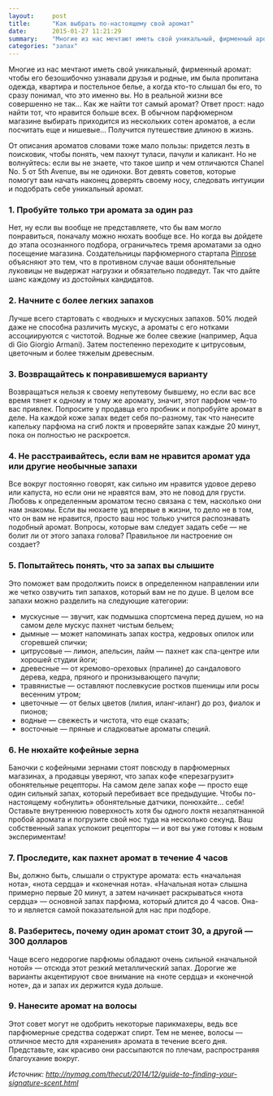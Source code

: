 ```yaml
---
layout:     post
title:      "Как выбрать по-настоящему свой аромат"
date:       2015-01-27 11:21:29
summary:    "Многие из нас мечтают иметь свой уникальный, фирменный аромат: чтобы его безошибочно узнавали друзья и родные, им была пропитана одежда, квартира и постельное белье, а когда кто-то слышал бы его, то сразу понимал, что это именно вы. Но в реальной жизни все совершенно не так… Как же найти тот самый аромат?"
categories: "запах"
---
```


Многие из нас мечтают иметь свой уникальный, фирменный аромат: чтобы его безошибочно узнавали друзья и родные, им была пропитана одежда, квартира и постельное белье, а когда кто-то слышал бы его, то сразу понимал, что это именно вы. Но в реальной жизни все совершенно не так... Как же найти тот самый аромат? Ответ прост: надо найти тот, что нравится больше всех. В обычном парфюмерном магазине выбирать приходится из нескольких сотен ароматов, а если посчитать еще и нишевые... Получится путешествие длиною в жизнь.

От описания ароматов словами тоже мало пользы: придется лезть в поисковик, чтобы понять, чем пахнут туласи, пачули и каликант. Но не волнуйтесь: если вы не знаете, что такое шипр и чем отличаются Chanel No. 5 от 5th Avenue, вы не одиноки. Вот девять советов, которые помогут вам начать наконец доверять своему носу, следовать интуиции и подобрать себе уникальный аромат.

### 1. Пробуйте только три аромата за один раз

Нет, ну если вы вообще не представляете, что бы вам могло понравиться, поначалу можно нюхать вообще все. Но когда вы дойдете до этапа осознанного подбора, ограничьтесь тремя ароматами за одно посещение магазина. Создательницы парфюмерного стартапа [Pinrose](https://www.pinrose.com/) объясняют это тем, что в противном случае ваши обонятельные луковицы не выдержат нагрузки и обязательно подведут. Так что дайте шанс каждому из достойных кандидатов.

### 2. Начните с более легких запахов

Лучше всего стартовать с «водных» и мускусных запахов. 50% людей даже не способна различить мускус, а ароматы с его нотками ассоциируются с чистотой. Водные же более свежие (например, Aqua di Gio Giorgio Armani). Затем постепенно переходите к цитрусовым, цветочным и более тяжелым древесным.

### 3. Возвращайтесь к понравившемуся варианту

Возвращаться нельзя к своему непутевому бывшему, но если вас все время тянет к одному и тому же аромату, значит, этот парфюм чем-то вас привлек. Попросите у продавца его пробник и попробуйте аромат в деле. На каждой коже запах ведет себя по-разному, так что нанесите капельку парфюма на сгиб локтя и проверяйте запах каждые 20 минут, пока он полностью не раскроется.

### 4. Не расстраивайтесь, если вам не нравится аромат уда или другие необычные запахи

Все вокруг постоянно говорят, как сильно им нравится удовое дерево или капуста, но если они не нравятся вам, это не повод для грусти. Любовь к определенным ароматом тесно связана с тем, насколько они нам знакомы. Если вы нюхаете уд впервые в жизни, то дело не в том, что он вам не нравится, просто ваш нос только учится распознавать подобный аромат. Вопросы, которые вам следует задать себе — не болит ли от этого запаха голова? Правильное ли настроение он создает?

### 5. Попытайтесь понять, что за запах вы слышите

Это поможет вам продолжить поиск в определенном направлении или же четко озвучить тип запахов, который вам не по душе. В целом все запахи можно разделить на следующие категории:

* мускусные — звучит, как подмышка спортсмена перед душем, но на самом деле мускус пахнет чистым бельем;
* дымные — может напоминать запах костра, кедровых опилок или сгоревшей спички;
* цитрусовые — лимон, апельсин, лайм — пахнет как спа-центре или хорошей студии йоги;
* древесные — от кремово-ореховых (пралине) до сандалового дерева, кедра, пряного и пронизывающего пачули;
* травянистые — оставляют послевкусие ростков пшеницы или росы весенним утром;
* цветочные — от белых цветов (лилия, иланг-иланг) до роз, фиалок и пионов;
* водные — свежесть и чистота, что еще сказать;
* восточные — пряные и сладковатые ароматы специй.

### 6. Не нюхайте кофейные зерна

Баночки с кофейными зернами стоят повсюду в парфюмерных магазинах, а продавцы уверяют, что запах кофе «перезагрузит» обонятельные рецепторы. На самом деле запах кофе — просто еще один сильный запах, который перебивает все предыдущие. Чтобы по-настоящему «обнулить» обонятельные датчики, понюхайте... себя! Оставьте внутреннюю поверхность хотя бы одного локтя незапятнанной пробой аромата и погрузите свой нос туда на несколько секунд. Ваш собственный запах успокоит рецепторы — и вот вы уже готовы к новым экспериментам!

### 7. Проследите, как пахнет аромат в течение 4 часов

Вы, должно быть, слышали о структуре аромата: есть «начальная нота», «нота сердца» и «конечная нота». «Начальная нота» слышна примерно первые 20 минут, а затем начинает раскрываться «нота сердца» — основной запах парфюма, который длится до 4 часов. Она-то и является самой показательной для нас при подборе.

### 8. Разберитесь, почему один аромат стоит 30, а другой — 300 долларов

Чаще всего недорогие парфюмы обладают очень сильной «начальной нотой» — отсюда этот резкий металлический запах. Дорогие же варианты акцентируют свое внимание на «ноте сердца» и «конечной ноте», да и запах их держится куда дольше.

### 9. Нанесите аромат на волосы

Этот совет могут не одобрить некоторые парикмахеры, ведь все парфюмерные средства содержат спирт. Тем не менее, волосы — отличное место для «хранения» аромата в течение всего дня. Представьте, как красиво они рассыпаются по плечам, распространяя благоухание вокруг.

_Источник: http://nymag.com/thecut/2014/12/guide-to-finding-your-signature-scent.html_